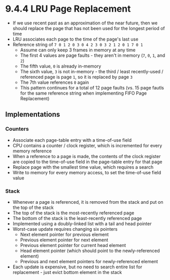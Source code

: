 # 9.4.4 LRU Page Replacement

* If we use recent past as an approximation of the near future, then we should replace the page that has not been used for the longest period of time
* LRU associates each page to the time of the page's last use
* Reference string of `7 0 1 2 0 3 0 4 2 3 0 3 2 1 2 0 1 7 0 1`
  * Assume can only keep 3 frames in memory at any time
  * The first 4 values are page faults - they aren't in memory (`7`, `0`, `1`, and `2`)
  * The fifth value, `0` is already in-memory
  * The sixth value, `3` is not in-memory - the third / least recently-used / referenced page is page `1`, so it is replaced by page `3`
  * The 7th value references `0` again
  * This pattern continues for a total of 12 page faults (vs. 15 page fautls for the same reference string when implementing FIFO Page Replacement)

## Implementations

### Counters

* Associate each page-table entry with a time-of-use field
* CPU contains a counter / clock register, which is incremented for every memory reference
* When a reference to a page is made, the contents of the clock register are copied to the time-of-use field in the page-table entry for that page
* Replace page with the smallest time value, which requires a search
* Write to memory for every memory access, to set the time-of-use field value

### Stack

* Whenever a page is referenced, it is removed from the stack and put on the top of the stack
* The top of the stack is the most-recently referenced page
* The bottom of the stack is the least-recently referenced page
* Implemented using a doubly-linked list with a tail and head pointer
* Worst-case update requires changing six pointers
  * Next element pointer for previous element
  * Previous element pointer for next element
  * Previous element pointer for current head element
  * Head element pointer (which should point to the newly-referenced element)
  * Previous and next element pointers for newly-referenced element
* Each update is expensive, but no need to search entire list for replacement - just evict bottom element in the stack
